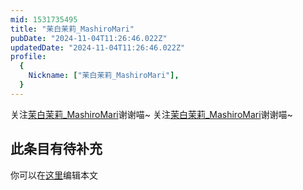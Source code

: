 ```yaml
---
mid: 1531735495
title: "茉白茉莉_MashiroMari"
pubDate: "2024-11-04T11:26:46.022Z"
updatedDate: "2024-11-04T11:26:46.022Z"
profile:
  {
    Nickname: ["茉白茉莉_MashiroMari"],
  }
---
```


关注[茉白茉莉_MashiroMari](https://space.bilibili.com/1531735495)谢谢喵~ 关注[茉白茉莉_MashiroMari](https://space.bilibili.com/1531735495)谢谢喵~

## 此条目有待补充
你可以在[这里](https://github.com/Yuhanawa/VTuber.ICU-Content/edit/master/v/茉白茉莉_MashiroMari/index.md)编辑本文
